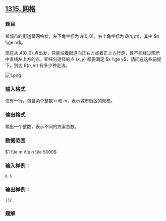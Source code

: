## [1315\. 网格](https://www.acwing.com/problem/content/1317/)

### 题目

某城市的街道呈网格状，左下角坐标为 $A(0,0)$，右上角坐标为 $B(n,m)$，其中 $n \\ge m$。

现在从 $A(0,0)$ 点出发，只能沿着街道向正右方或者正上方行走，且不能经过图示中直线左上方的点，即任何途径的点 $(x,y)$ 都要满足 $x \\ge y$，请问在这些前提下，到达 $B(n,m)$ 有多少种走法。

![1.png](https://cdn.acwing.com/media/article/image/2020/01/03/19_90c130462d-1.png)

### 输入格式

仅有一行，包含两个整数 $n$ 和 $m$，表示城市街区的规模。

### 输出格式

输出一个整数，表示不同的方案总数。

### 数据范围

$1 \\le m \\le n \\le 5000$

### 输入样例：

```
6 6
```

### 输出样例：

```
132
```

### 题解


